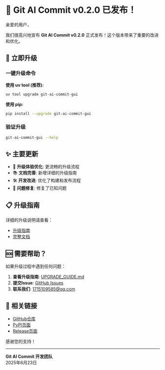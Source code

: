 # 🎉 Git AI Commit v0.2.0 已发布！

亲爱的用户，

我们很高兴地宣布 **Git AI Commit v0.2.0** 正式发布！这个版本带来了重要的改进和优化。

## 🚀 立即升级

### 一键升级命令

**使用 uv tool (推荐):**
```bash
uv tool upgrade git-ai-commit-gui
```

**使用 pip:**
```bash
pip install --upgrade git-ai-commit-gui
```

### 验证升级
```bash
git-ai-commit-gui --help
```

## ✨ 主要更新

- 🔄 **升级体验优化**: 更流畅的升级流程
- 📚 **文档完善**: 新增详细的升级指南
- 🛠️ **开发改进**: 优化了构建和发布流程
- 🐛 **问题修复**: 修复了已知问题

## 📋 升级指南

详细的升级说明请查看：
- [升级指南](https://github.com/duolabmeng6/ai_git_commit_gui/blob/main/UPGRADE_GUIDE.md)
- [完整文档](https://github.com/duolabmeng6/ai_git_commit_gui/blob/main/README.md)

## 🆘 需要帮助？

如果升级过程中遇到任何问题：

1. **查看升级指南**: [UPGRADE_GUIDE.md](https://github.com/duolabmeng6/ai_git_commit_gui/blob/main/UPGRADE_GUIDE.md)
2. **提交Issue**: [GitHub Issues](https://github.com/duolabmeng6/ai_git_commit_gui/issues)
3. **联系我们**: 1715109585@qq.com

## 🔗 相关链接

- [GitHub仓库](https://github.com/duolabmeng6/ai_git_commit_gui)
- [PyPI页面](https://pypi.org/project/git-ai-commit-gui/)
- [Release页面](https://github.com/duolabmeng6/ai_git_commit_gui/releases/tag/v0.2.0)

感谢您的支持！

---

**Git AI Commit 开发团队**  
2025年6月23日
